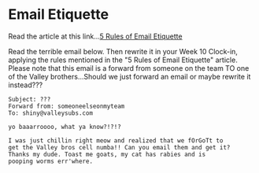 # Email Etiquette #

Read the article at this link...[5 Rules of Email Etiquette](https://www.huffingtonpost.com/her-campus/5-rules-of-email-etiquett_b_4860133.html)

Read the terrible email below. Then rewrite it in your Week 10 Clock-in, applying the rules mentioned in the "5 Rules of Email Etiquette" article. Please note that this email is a forward from someone on the team TO one of the Valley brothers...Should we just forward an email or maybe rewrite it instead???

```
Subject: ???
Forward from: someoneelseonmyteam
To: shiny@valleysubs.com

yo baaarroooo, what ya know?!?!?

I was just chillin right meow and realized that we fOrGoTt to 
get the Valley bros cell numba!! Can you email them and get it? 
Thanks my dude. Toast me goats, my cat has rabies and is 
pooping worms err'where. 
```

